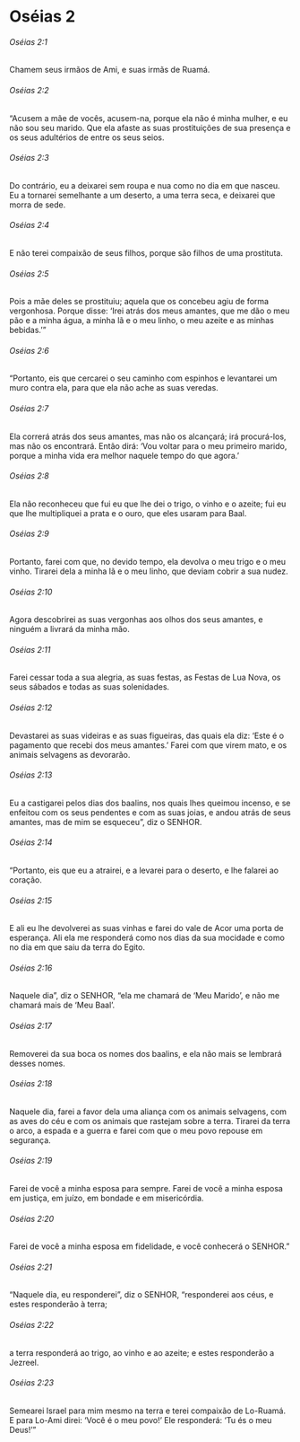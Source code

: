 # Oséias 2

###### Oséias 2:1

Chamem seus irmãos de Ami, e suas irmãs de Ruamá.

###### Oséias 2:2

“Acusem a mãe de vocês, acusem-na, porque ela não é minha mulher, e eu não sou seu marido. Que ela afaste as suas prostituições de sua presença e os seus adultérios de entre os seus seios.

###### Oséias 2:3

Do contrário, eu a deixarei sem roupa e nua como no dia em que nasceu. Eu a tornarei semelhante a um deserto, a uma terra seca, e deixarei que morra de sede.

###### Oséias 2:4

E não terei compaixão de seus filhos, porque são filhos de uma prostituta.

###### Oséias 2:5

Pois a mãe deles se prostituiu; aquela que os concebeu agiu de forma vergonhosa. Porque disse: ‘Irei atrás dos meus amantes, que me dão o meu pão e a minha água, a minha lã e o meu linho, o meu azeite e as minhas bebidas.’”

###### Oséias 2:6

“Portanto, eis que cercarei o seu caminho com espinhos e levantarei um muro contra ela, para que ela não ache as suas veredas.

###### Oséias 2:7

Ela correrá atrás dos seus amantes, mas não os alcançará; irá procurá-los, mas não os encontrará. Então dirá: ‘Vou voltar para o meu primeiro marido, porque a minha vida era melhor naquele tempo do que agora.’

###### Oséias 2:8

Ela não reconheceu que fui eu que lhe dei o trigo, o vinho e o azeite; fui eu que lhe multipliquei a prata e o ouro, que eles usaram para Baal.

###### Oséias 2:9

Portanto, farei com que, no devido tempo, ela devolva o meu trigo e o meu vinho. Tirarei dela a minha lã e o meu linho, que deviam cobrir a sua nudez.

###### Oséias 2:10

Agora descobrirei as suas vergonhas aos olhos dos seus amantes, e ninguém a livrará da minha mão.

###### Oséias 2:11

Farei cessar toda a sua alegria, as suas festas, as Festas de Lua Nova, os seus sábados e todas as suas solenidades.

###### Oséias 2:12

Devastarei as suas videiras e as suas figueiras, das quais ela diz: ‘Este é o pagamento que recebi dos meus amantes.’ Farei com que virem mato, e os animais selvagens as devorarão.

###### Oséias 2:13

Eu a castigarei pelos dias dos baalins, nos quais lhes queimou incenso, e se enfeitou com os seus pendentes e com as suas joias, e andou atrás de seus amantes, mas de mim se esqueceu”, diz o SENHOR.

###### Oséias 2:14

“Portanto, eis que eu a atrairei, e a levarei para o deserto, e lhe falarei ao coração.

###### Oséias 2:15

E ali eu lhe devolverei as suas vinhas e farei do vale de Acor uma porta de esperança. Ali ela me responderá como nos dias da sua mocidade e como no dia em que saiu da terra do Egito.

###### Oséias 2:16

Naquele dia”, diz o SENHOR, “ela me chamará de ‘Meu Marido’, e não me chamará mais de ‘Meu Baal’.

###### Oséias 2:17

Removerei da sua boca os nomes dos baalins, e ela não mais se lembrará desses nomes.

###### Oséias 2:18

Naquele dia, farei a favor dela uma aliança com os animais selvagens, com as aves do céu e com os animais que rastejam sobre a terra. Tirarei da terra o arco, a espada e a guerra e farei com que o meu povo repouse em segurança.

###### Oséias 2:19

Farei de você a minha esposa para sempre. Farei de você a minha esposa em justiça, em juízo, em bondade e em misericórdia.

###### Oséias 2:20

Farei de você a minha esposa em fidelidade, e você conhecerá o SENHOR.”

###### Oséias 2:21

“Naquele dia, eu responderei”, diz o SENHOR, “responderei aos céus, e estes responderão à terra;

###### Oséias 2:22

a terra responderá ao trigo, ao vinho e ao azeite; e estes responderão a Jezreel.

###### Oséias 2:23

Semearei Israel para mim mesmo na terra e terei compaixão de Lo-Ruamá. E para Lo-Ami direi: ‘Você é o meu povo!’ Ele responderá: ‘Tu és o meu Deus!’”

